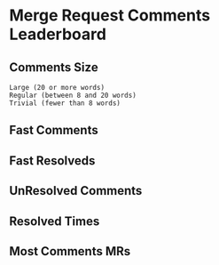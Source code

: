 # Merge Request Comments Leaderboard

## Comments Size

    Large (20 or more words)
    Regular (between 8 and 20 words)
    Trivial (fewer than 8 words)

## Fast Comments

## Fast Resolveds

## UnResolved Comments

## Resolved Times

## Most Comments MRs

